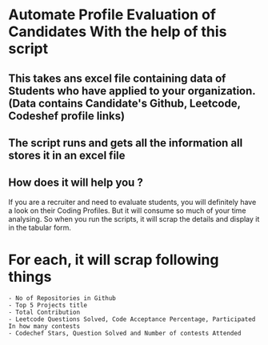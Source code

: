 # Automate Profile Evaluation of Candidates With the help of this script 

## This takes ans excel file containing data of Students who have applied to your organization. (Data contains Candidate's Github, Leetcode, Codeshef profile links) 
## The script runs and gets all the information all stores it in an excel file

## How does it will help you ?
If you are a recruiter and need to evaluate students, you will definitely  have a look on their Coding Profiles.
But it will consume so much of your time analysing. So when you run the scripts, it will scrap the details and display it in the tabular form.  
# For each, it will scrap following things
    - No of Repositories in Github 
    - Top 5 Projects title
    - Total Contribution
    - Leetcode Questions Solved, Code Acceptance Percentage, Participated In how many contests
    - Codechef Stars, Question Solved and Number of contests Attended

